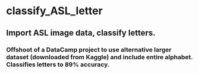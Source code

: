 # classify_ASL_letter
## Import ASL image data, classify letters. 
### Offshoot of a DataCamp project to use alternative larger dataset (downloaded from Kaggle) and include entire alphabet. Classifies letters to 89% accuracy. 
